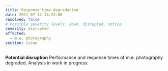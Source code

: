 ```yaml
---
title: Response time degradation
date: 2021-07-12 14:23:00
resolved: false
# Possible severity levels: down, disrupted, notice
severity: disrupted
affected:
  - m.e. photography
section: issue
---
```

**Potential disruption** Performance and response times of m.e. photography degraded. Analysis in work in progress.
